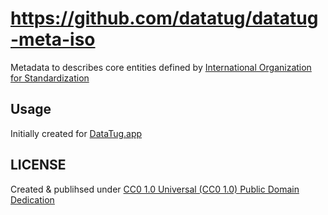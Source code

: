 # https://github.com/datatug/datatug-meta-iso

Metadata to describes core entities defined by [International Organization for Standardization](https://en.wikipedia.org/wiki/International_Organization_for_Standardization)

## Usage
Initially created for [DataTug.app](https://datatug.app)

## LICENSE
Created & publihsed under [CC0 1.0 Universal (CC0 1.0) Public Domain Dedication](LICENSE)
